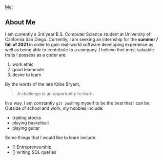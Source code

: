 [Me!](https://github.com/jeffreyjiang4/Github-Pages/blob/main/DSC03239.jpg)
## About Me 
I am currently a 3rd year B.S. Computer Science student at University of California San Diego. Currently, I am seeking an internship for the **summer / fall of 2021** in order to gain real-world software developing experience as well as being able to contribute to a company. I believe thet most valuable traits I possess as a coder are: 
1. work ethic
2. good teammate
3. desire to learn
     
By the words of the late Kobe Bryant, 
> A challenge is an opportunity to learn.

In a way, I am constantly `git push`ing myself to be the best that I can be. Outside of school and work, my hobbies include:
- trading stocks
- playing basketball
- playing guitar
  
Some things that I would like to learn include:
- [] Entrepreneurship
- [] writing SQL queries